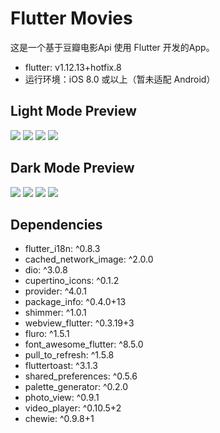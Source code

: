 # Flutter Movies
这是一个基于豆瓣电影Api 使用 Flutter 开发的App。
- flutter: v1.12.13+hotfix.8
- 运行环境：iOS 8.0 或以上（暂未适配 Android）

## Light Mode Preview
![](previews/light1.png)
![](previews/light2.png)
![](previews/light3.png)
![](previews/light4.png)

## Dark Mode Preview
![](previews/dark1.png)
![](previews/dark2.png)
![](previews/dark3.png)
![](previews/dark4.png)

## Dependencies
- flutter_i18n: ^0.8.3
- cached_network_image: ^2.0.0
- dio: ^3.0.8
- cupertino_icons: ^0.1.2
- provider: ^4.0.1
- package_info: ^0.4.0+13
- shimmer: ^1.0.1
- webview_flutter: ^0.3.19+3
- fluro: ^1.5.1
-  font_awesome_flutter: ^8.5.0
-  pull_to_refresh: ^1.5.8
-  fluttertoast: ^3.1.3
-  shared_preferences: ^0.5.6
-  palette_generator: ^0.2.0
-  photo_view: ^0.9.1
-  video_player: ^0.10.5+2
-  chewie: ^0.9.8+1
